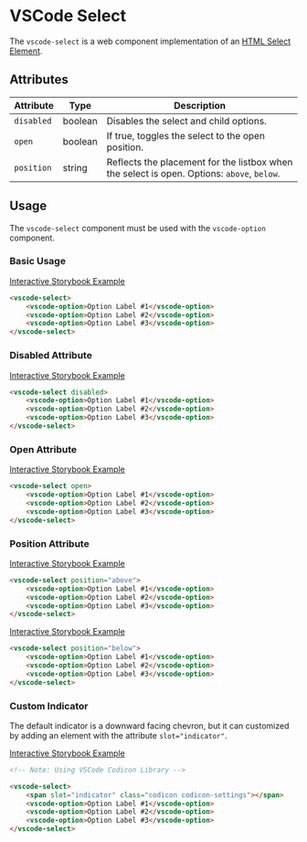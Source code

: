 # VSCode Select

The `vscode-select` is a web component implementation of an [HTML Select Element](https://developer.mozilla.org/en-US/docs/Web/HTML/Element/select).

## Attributes

| Attribute  | Type    | Description                                                                                |
| ---------- | ------- | ------------------------------------------------------------------------------------------ |
| `disabled` | boolean | Disables the select and child options.                                                     |
| `open`     | boolean | If true, toggles the select to the open position.                                          |
| `position` | string  | Reflects the placement for the listbox when the select is open. Options: `above`, `below`. |

## Usage

The `vscode-select` component must be used with the `vscode-option` component.

### Basic Usage

[Interactive Storybook Example](https://mttallac.azurewebsites.net/?path=/story/library-select--default)

```html
<vscode-select>
	<vscode-option>Option Label #1</vscode-option>
	<vscode-option>Option Label #2</vscode-option>
	<vscode-option>Option Label #3</vscode-option>
</vscode-select>
```

### Disabled Attribute

[Interactive Storybook Example](https://mttallac.azurewebsites.net/?path=/story/library-select--with-disabled)

```html
<vscode-select disabled>
	<vscode-option>Option Label #1</vscode-option>
	<vscode-option>Option Label #2</vscode-option>
	<vscode-option>Option Label #3</vscode-option>
</vscode-select>
```

### Open Attribute

[Interactive Storybook Example](https://mttallac.azurewebsites.net/?path=/story/library-select--with-open)

```html
<vscode-select open>
	<vscode-option>Option Label #1</vscode-option>
	<vscode-option>Option Label #2</vscode-option>
	<vscode-option>Option Label #3</vscode-option>
</vscode-select>
```

### Position Attribute

[Interactive Storybook Example](https://mttallac.azurewebsites.net/?path=/story/library-select--with-position-above)

```html
<vscode-select position="above">
	<vscode-option>Option Label #1</vscode-option>
	<vscode-option>Option Label #2</vscode-option>
	<vscode-option>Option Label #3</vscode-option>
</vscode-select>
```

[Interactive Storybook Example](https://mttallac.azurewebsites.net/?path=/story/library-select--with-position-below)

```html
<vscode-select position="below">
	<vscode-option>Option Label #1</vscode-option>
	<vscode-option>Option Label #2</vscode-option>
	<vscode-option>Option Label #3</vscode-option>
</vscode-select>
```

### Custom Indicator

The default indicator is a downward facing chevron, but it can customized by adding an element with the attribute `slot="indicator"`.

[Interactive Storybook Example](https://mttallac.azurewebsites.net/?path=/story/library-select--with-custom-indicator)

```html
<!-- Note: Using VSCode Codicon Library -->

<vscode-select>
	<span slot="indicator" class="codicon codicon-settings"></span>
	<vscode-option>Option Label #1</vscode-option>
	<vscode-option>Option Label #2</vscode-option>
	<vscode-option>Option Label #3</vscode-option>
</vscode-select>
```
